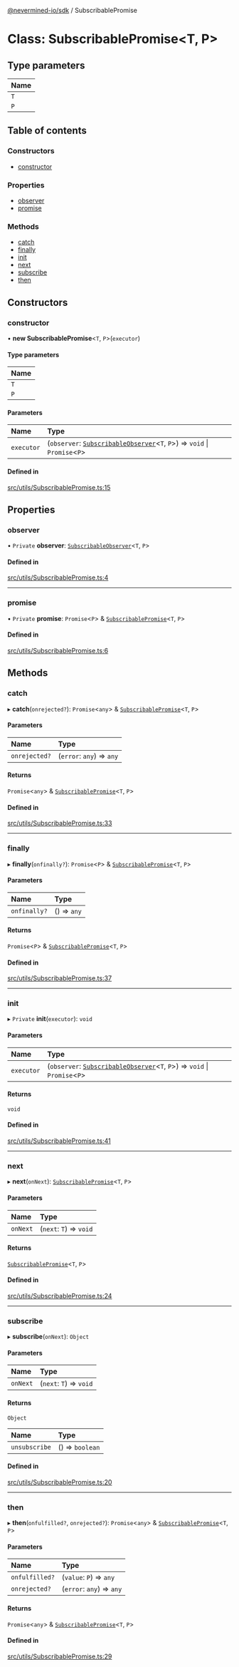 [@nevermined-io/sdk](../code-reference.md) / SubscribablePromise

# Class: SubscribablePromise<T, P\>

## Type parameters

| Name |
| :--- |
| `T`  |
| `P`  |

## Table of contents

### Constructors

- [constructor](SubscribablePromise.md#constructor)

### Properties

- [observer](SubscribablePromise.md#observer)
- [promise](SubscribablePromise.md#promise)

### Methods

- [catch](SubscribablePromise.md#catch)
- [finally](SubscribablePromise.md#finally)
- [init](SubscribablePromise.md#init)
- [next](SubscribablePromise.md#next)
- [subscribe](SubscribablePromise.md#subscribe)
- [then](SubscribablePromise.md#then)

## Constructors

### constructor

• **new SubscribablePromise**<`T`, `P`\>(`executor`)

#### Type parameters

| Name |
| :--- |
| `T`  |
| `P`  |

#### Parameters

| Name       | Type                                                                                                    |
| :--------- | :------------------------------------------------------------------------------------------------------ |
| `executor` | (`observer`: [`SubscribableObserver`](SubscribableObserver.md)<`T`, `P`\>) => `void` \| `Promise`<`P`\> |

#### Defined in

[src/utils/SubscribablePromise.ts:15](https://github.com/nevermined-io/sdk-js/blob/bb26f8ab/src/utils/SubscribablePromise.ts#L15)

## Properties

### observer

• `Private` **observer**: [`SubscribableObserver`](SubscribableObserver.md)<`T`, `P`\>

#### Defined in

[src/utils/SubscribablePromise.ts:4](https://github.com/nevermined-io/sdk-js/blob/bb26f8ab/src/utils/SubscribablePromise.ts#L4)

---

### promise

• `Private` **promise**: `Promise`<`P`\> & [`SubscribablePromise`](SubscribablePromise.md)<`T`, `P`\>

#### Defined in

[src/utils/SubscribablePromise.ts:6](https://github.com/nevermined-io/sdk-js/blob/bb26f8ab/src/utils/SubscribablePromise.ts#L6)

## Methods

### catch

▸ **catch**(`onrejected?`): `Promise`<`any`\> & [`SubscribablePromise`](SubscribablePromise.md)<`T`, `P`\>

#### Parameters

| Name          | Type                      |
| :------------ | :------------------------ |
| `onrejected?` | (`error`: `any`) => `any` |

#### Returns

`Promise`<`any`\> & [`SubscribablePromise`](SubscribablePromise.md)<`T`, `P`\>

#### Defined in

[src/utils/SubscribablePromise.ts:33](https://github.com/nevermined-io/sdk-js/blob/bb26f8ab/src/utils/SubscribablePromise.ts#L33)

---

### finally

▸ **finally**(`onfinally?`): `Promise`<`P`\> & [`SubscribablePromise`](SubscribablePromise.md)<`T`, `P`\>

#### Parameters

| Name         | Type        |
| :----------- | :---------- |
| `onfinally?` | () => `any` |

#### Returns

`Promise`<`P`\> & [`SubscribablePromise`](SubscribablePromise.md)<`T`, `P`\>

#### Defined in

[src/utils/SubscribablePromise.ts:37](https://github.com/nevermined-io/sdk-js/blob/bb26f8ab/src/utils/SubscribablePromise.ts#L37)

---

### init

▸ `Private` **init**(`executor`): `void`

#### Parameters

| Name       | Type                                                                                                    |
| :--------- | :------------------------------------------------------------------------------------------------------ |
| `executor` | (`observer`: [`SubscribableObserver`](SubscribableObserver.md)<`T`, `P`\>) => `void` \| `Promise`<`P`\> |

#### Returns

`void`

#### Defined in

[src/utils/SubscribablePromise.ts:41](https://github.com/nevermined-io/sdk-js/blob/bb26f8ab/src/utils/SubscribablePromise.ts#L41)

---

### next

▸ **next**(`onNext`): [`SubscribablePromise`](SubscribablePromise.md)<`T`, `P`\>

#### Parameters

| Name     | Type                    |
| :------- | :---------------------- |
| `onNext` | (`next`: `T`) => `void` |

#### Returns

[`SubscribablePromise`](SubscribablePromise.md)<`T`, `P`\>

#### Defined in

[src/utils/SubscribablePromise.ts:24](https://github.com/nevermined-io/sdk-js/blob/bb26f8ab/src/utils/SubscribablePromise.ts#L24)

---

### subscribe

▸ **subscribe**(`onNext`): `Object`

#### Parameters

| Name     | Type                    |
| :------- | :---------------------- |
| `onNext` | (`next`: `T`) => `void` |

#### Returns

`Object`

| Name          | Type            |
| :------------ | :-------------- |
| `unsubscribe` | () => `boolean` |

#### Defined in

[src/utils/SubscribablePromise.ts:20](https://github.com/nevermined-io/sdk-js/blob/bb26f8ab/src/utils/SubscribablePromise.ts#L20)

---

### then

▸ **then**(`onfulfilled?`, `onrejected?`): `Promise`<`any`\> & [`SubscribablePromise`](SubscribablePromise.md)<`T`, `P`\>

#### Parameters

| Name           | Type                      |
| :------------- | :------------------------ |
| `onfulfilled?` | (`value`: `P`) => `any`   |
| `onrejected?`  | (`error`: `any`) => `any` |

#### Returns

`Promise`<`any`\> & [`SubscribablePromise`](SubscribablePromise.md)<`T`, `P`\>

#### Defined in

[src/utils/SubscribablePromise.ts:29](https://github.com/nevermined-io/sdk-js/blob/bb26f8ab/src/utils/SubscribablePromise.ts#L29)
